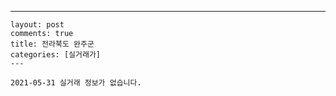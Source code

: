 ---
    layout: post
    comments: true
    title: 전라북도 완주군
    categories: [실거래가]
    ---

    2021-05-31 실거래 정보가 없습니다.

    
